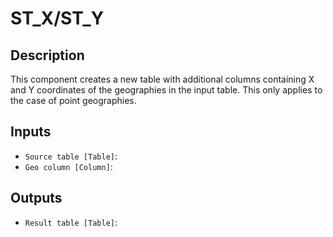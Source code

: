 
# ST_X/ST_Y
## Description

 This component creates a new table with additional columns containing X and Y coordinates
 of the geographies in the input table. This only applies to the case of point geographies.
 
## Inputs
* `Source table [Table]`: 
* `Geo column [Column]`: 

## Outputs
* `Result table [Table]`: 
